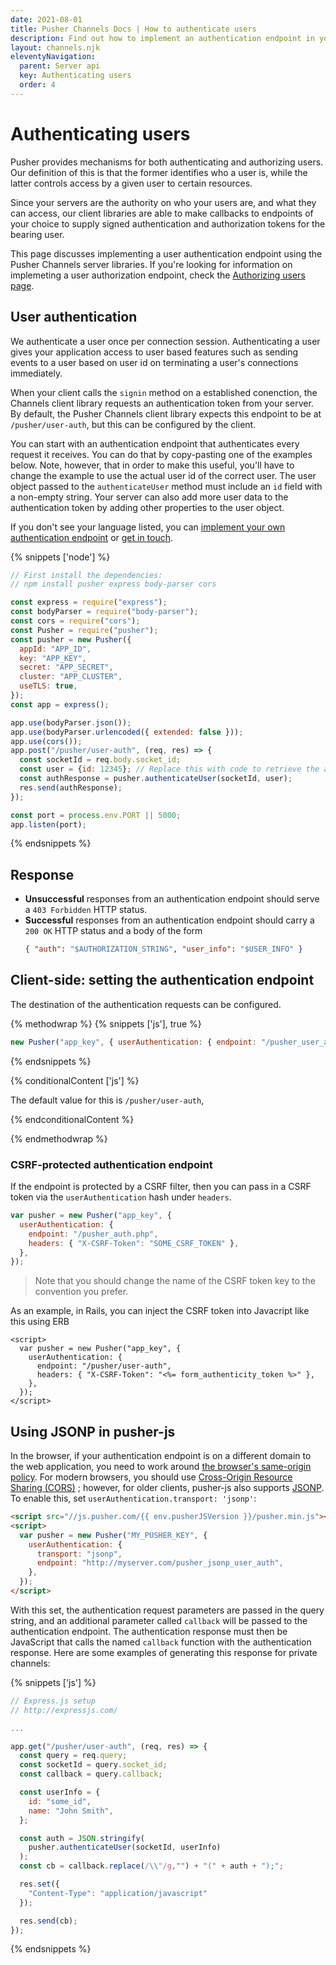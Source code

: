 ```yaml
---
date: 2021-08-01
title: Pusher Channels Docs | How to authenticate users
description: Find out how to implement an authentication endpoint in your app.
layout: channels.njk
eleventyNavigation:
  parent: Server api
  key: Authenticating users
  order: 4
---
```


# Authenticating users

Pusher provides mechanisms for both authenticating and authorizing users. Our definition of this is that the former identifies who a user is, while the latter controls access by a given user to certain resources.

Since your servers are the authority on who your users are, and what they can access, our client libraries are able to make callbacks to endpoints of your choice to supply signed authentication and authorization tokens for the bearing user.

This page discusses implementing a user authentication endpoint using the Pusher Channels server libraries. If you're looking for information on implemeting a user authorization endpoint, check the [Authorizing users page](/docs/channels/server_api/authorizing-users).


## User authentication

We authenticate a user once per connection session. Authenticating a user gives your application access to user based features such as sending events to a user based on user id on terminating a user's connections immediately.

When your client calls the `signin` method on a established conenction, the Channels client library requests an authentication token from your server. By default, the Pusher Channels client library expects this endpoint to be at `/pusher/user-auth`, but this can be configured by the client.

You can start with an authentication endpoint that authenticates every request it receives. You can do that by copy-pasting one of the examples below. Note, however, that in order to make this useful, you'll have to change the example to use the actual user id of the correct user. The user object passed to the `authenticateUser` method must include an `id` field with a non-empty string. Your server can also add more user data to the authentication token by adding other properties to the user object.

If you don't see your language listed, you can [implement your own authentication endpoint](/docs/channels/library_auth_reference/auth-signatures) or [get in touch](https://pusher.com/support).

{% snippets ['node'] %}

```js
// First install the dependencies:
// npm install pusher express body-parser cors

const express = require("express");
const bodyParser = require("body-parser");
const cors = require("cors");
const Pusher = require("pusher");
const pusher = new Pusher({
  appId: "APP_ID",
  key: "APP_KEY",
  secret: "APP_SECRET",
  cluster: "APP_CLUSTER",
  useTLS: true,
});
const app = express();

app.use(bodyParser.json());
app.use(bodyParser.urlencoded({ extended: false }));
app.use(cors());
app.post("/pusher/user-auth", (req, res) => {
  const socketId = req.body.socket_id;
  const user = {id: 12345}; // Replace this with code to retrieve the actual user id
  const authResponse = pusher.authenticateUser(socketId, user);
  res.send(authResponse);
});

const port = process.env.PORT || 5000;
app.listen(port);

```
{% endsnippets %}


## Response

- **Unsuccessful** responses from an authentication endpoint should serve a `403 Forbidden` HTTP status.
- **Successful** responses from an authentication endpoint should carry a `200 OK` HTTP status and a body of the form
  ```json
  { "auth": "$AUTHORIZATION_STRING", "user_info": "$USER_INFO" }
  ```
## Client-side: setting the authentication endpoint

The destination of the authentication requests can be configured.

{% methodwrap %}
{% snippets ['js'], true %}

```js
new Pusher("app_key", { userAuthentication: { endpoint: "/pusher_user_auth.php"}));
```

{% endsnippets %}

{% conditionalContent ['js'] %}

The default value for this is `/pusher/user-auth`,

{% endconditionalContent %}

{% endmethodwrap %}

### CSRF-protected authentication endpoint

If the endpoint is protected by a CSRF filter, then you can pass in a CSRF token via the `userAuthentication` hash under `headers`.

```js
var pusher = new Pusher("app_key", {
  userAuthentication: {
    endpoint: "/pusher_auth.php",
    headers: { "X-CSRF-Token": "SOME_CSRF_TOKEN" },
  },
});
```

> Note that you should change the name of the CSRF token key to the convention you prefer.

As an example, in Rails, you can inject the CSRF token into Javacript like this using ERB

```erb
<script>
  var pusher = new Pusher("app_key", {
    userAuthentication: {
      endpoint: "/pusher/user-auth",
      headers: { "X-CSRF-Token": "<%= form_authenticity_token %>" },
    },
  });
</script>
```

## Using JSONP in pusher-js

In the browser, if your authentication endpoint is on a different domain to the web application, you need to work around [the browser's same-origin policy](https://developer.mozilla.org/en-US/docs/Web/Security/Same-origin_policy). For modern browsers, you should use [Cross-Origin Resource Sharing (CORS)](https://developer.mozilla.org/en-US/docs/Web/HTTP/CORS) ; however, for older clients, pusher-js also supports [JSONP](https://en.wikipedia.org/wiki/JSONP). To enable this, set `userAuthentication.transport: 'jsonp'`:

```html
<script src="//js.pusher.com/{{ env.pusherJSVersion }}/pusher.min.js"></script>
<script>
  var pusher = new Pusher("MY_PUSHER_KEY", {
    userAuthentication: {
      transport: "jsonp",
      endpoint: "http://myserver.com/pusher_jsonp_user_auth",
    },
  });
</script>
```

With this set, the authentication request parameters are passed in the query string, and an additional parameter called `callback` will be passed to the authentication endpoint. The authentication response must then be JavaScript that calls the named `callback` function with the authentication response. Here are some examples of generating this response for private channels:

{% snippets ['js'] %}

```js
// Express.js setup
// http://expressjs.com/

...

app.get("/pusher/user-auth", (req, res) => {
  const query = req.query;
  const socketId = query.socket_id;
  const callback = query.callback;

  const userInfo = {
    id: "some_id",
    name: "John Smith",
  };

  const auth = JSON.stringify(
    pusher.authenticateUser(socketId, userInfo)
  );
  const cb = callback.replace(/\\"/g,"") + "(" + auth + ");";

  res.set({
    "Content-Type": "application/javascript"
  });

  res.send(cb);
});
```

{% endsnippets %}
